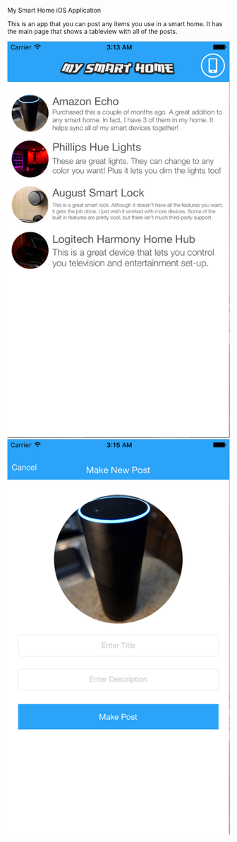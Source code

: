 My Smart Home iOS Application

This is an app that you can post any items you use in a smart home. It has the main page that shows a tableview with all of the posts.

![alt tag](https://raw.githubusercontent.com/jamesalandyer/my-smart-home/master/my-smart-home1.png)
![alt tag](https://raw.githubusercontent.com/jamesalandyer/my-smart-home/master/my-smart-home2.png)
